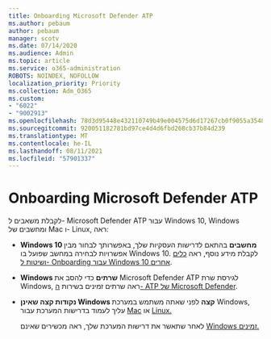 ```yaml
---
title: Onboarding Microsoft Defender ATP
ms.author: pebaum
author: pebaum
manager: scotv
ms.date: 07/14/2020
ms.audience: Admin
ms.topic: article
ms.service: o365-administration
ROBOTS: NOINDEX, NOFOLLOW
localization_priority: Priority
ms.collection: Adm_O365
ms.custom:
- "6022"
- "9002913"
ms.openlocfilehash: 78d3d95448e432110749b49e004575d6d17267cb0f9055a35480d227ff5c5a49
ms.sourcegitcommit: 920051182781bd97ce4d4d6fbd268cb37b84d239
ms.translationtype: MT
ms.contentlocale: he-IL
ms.lasthandoff: 08/11/2021
ms.locfileid: "57901337"
---
```

# <a name="onboarding-microsoft-defender-atp"></a>Onboarding Microsoft Defender ATP

לקבלת משאבים ל- Microsoft Defender ATP עבור Windows 10, Windows ומחשבים של Mac ו- Linux, ראה: 

- **Windows 10 מחשבים** בהתאם לדרישות העסקיות שלך, באפשרותך לבחור מבין אפשרויות לבחירה במחשב שפועל בו Windows 10. לקבלת מידע נוסף, ראה [כלים ושיטות ל- Onboarding עבור Windows 10 אחרים](https://docs.microsoft.com/windows/security/threat-protection/microsoft-defender-atp/configure-endpoints). 

- **Windows שרתים** כדי להסב את Microsoft Defender ATP לגירסת שרת Windows, ראה שרתים זמינים בשירות [ה- ATP של Microsoft Defender](https://docs.microsoft.com/windows/security/threat-protection/microsoft-defender-atp/configure-server-endpoints).

- **נקודות קצה שאינן Windows קצה**  לפני שאתה משתמש במערכת Windows, עליך לעמוד בדרישות המערכת עבור [Mac](https://docs.microsoft.com/windows/security/threat-protection/microsoft-defender-atp/microsoft-defender-atp-mac#system-requirements) או [Linux.](https://docs.microsoft.com/windows/security/threat-protection/microsoft-defender-atp/microsoft-defender-atp-linux#system-requirements)

    לאחר שתאשר את דרישות המערכת שלך, ראה מכשירים שאינם [Windows זמינים.](https://docs.microsoft.com/windows/security/threat-protection/microsoft-defender-atp/configure-endpoints-non-windows#onboarding-non-windows-machines)